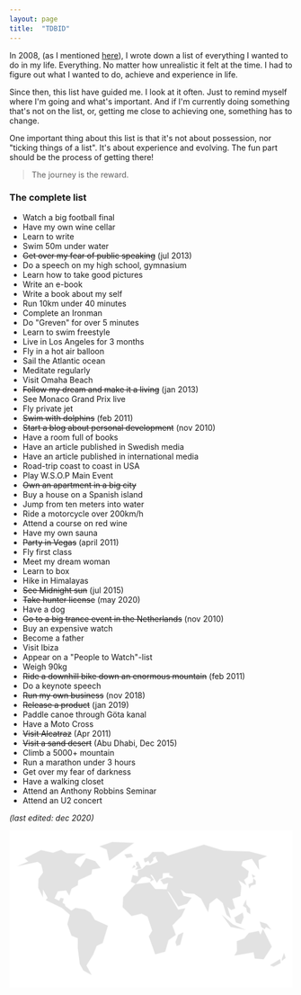 ```yaml
---
layout: page
title:  "TDBID"
---
```

In 2008, (as I mentioned [here](/about "About me")), I wrote down a list of everything I wanted to do in my life. Everything. No matter how unrealistic it felt at the time. I had to figure out what I wanted to do, achieve and experience in life.

Since then, this list have guided me. I look at it often. Just to remind myself where I'm going and what's important. And if I'm currently doing something that's not on the list, or, getting me close to achieving one, something has to change.

One important thing about this list is that it's not about possession, nor "ticking things of a list". It's about experience and evolving. The fun part should be the process of getting there!

> The journey is the reward.

### The complete list

+ Watch a big football final
+ Have my own wine cellar
+ Learn to write
+ Swim 50m under water
+ ~~Get over my fear of public speaking~~ (jul 2013)
+ Do a speech on my high school, gymnasium
+ Learn how to take good pictures
+ Write an e-book
+ Write a book about my self
+ Run 10km under 40 minutes
+ Complete an Ironman
+ Do "Greven" for over 5 minutes
+ Learn to swim freestyle
+ Live in Los Angeles for 3 months
+ Fly in a hot air balloon
+ Sail the Atlantic ocean
+ Meditate regularly
+ Visit Omaha Beach
+ ~~Follow my dream and make it a living~~ (jan 2013)
+ See Monaco Grand Prix live
+ Fly private jet
+ ~~Swim with dolphins~~ (feb 2011)
+ ~~Start a blog about personal development~~ (nov 2010)
+ Have a room full of books
+ Have an article published in Swedish media
+ Have an article published in international media
+ Road-trip coast to coast in USA
+ Play W.S.O.P Main Event
+ ~~Own an apartment in a big city~~
+ Buy a house on a Spanish island
+ Jump from ten meters into water
+ Ride a motorcycle over 200km/h
+ Attend a course on red wine
+ Have my own sauna
+ ~~Party in Vegas~~ (april 2011)
+ Fly first class
+ Meet my dream woman
+ Learn to box
+ Hike in Himalayas
+ ~~See Midnight sun~~ (jul 2015)
+ ~~Take hunter license~~ (may 2020)
+ Have a dog
+ ~~Go to a big trance event in the Netherlands~~ (nov 2010)
+ Buy an expensive watch
+ Become a father
+ Visit Ibiza
+ Appear on a "People to Watch"-list
+ Weigh 90kg
+ ~~Ride a downhill bike down an enormous mountain~~ (feb 2011)
+ Do a keynote speech
+ ~~Run my own business~~ (nov 2018)
+ ~~Release a product~~ (jan 2019)
+ Paddle canoe through Göta kanal
+ Have a Moto Cross
+ ~~Visit Alcatraz~~ (Apr 2011)
+ ~~Visit a sand desert~~ (Abu Dhabi, Dec 2015)
+ Climb a 5000+ mountain
+ Run a marathon under 3 hours
+ Get over my fear of darkness
+ Have a walking closet
+ Attend an Anthony Robbins Seminar
+ Attend an U2 concert

_(last edited: dec 2020)_

![The World](/assets/map.png "The World")
